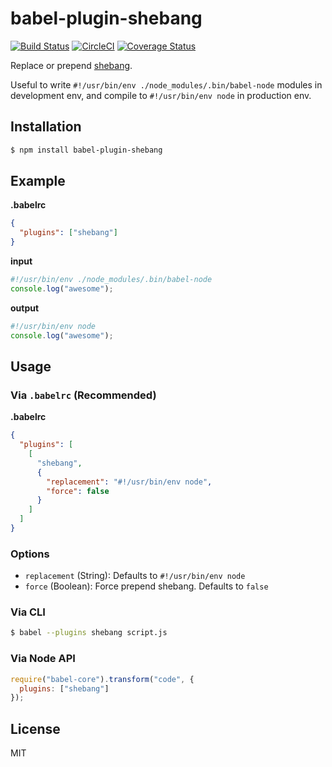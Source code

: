 # babel-plugin-shebang

[![Build Status](https://travis-ci.org/Cap32/babel-plugin-shebang.svg?branch=master)](https://travis-ci.org/Cap32/babel-plugin-shebang) [![CircleCI](https://circleci.com/gh/Cap32/babel-plugin-shebang.svg?style=svg)](https://circleci.com/gh/Cap32/babel-plugin-shebang)
[![Coverage Status](https://coveralls.io/repos/github/Cap32/babel-plugin-shebang/badge.svg?branch=master)](https://coveralls.io/github/Cap32/babel-plugin-shebang?branch=master)

Replace or prepend [shebang](<https://en.wikipedia.org/wiki/Shebang_(Unix)>).

Useful to write `#!/usr/bin/env ./node_modules/.bin/babel-node` modules in development env, and compile to `#!/usr/bin/env node` in production env.

## Installation

```sh
$ npm install babel-plugin-shebang
```

## Example

**.babelrc**

```json
{
  "plugins": ["shebang"]
}
```

**input**

```js
#!/usr/bin/env ./node_modules/.bin/babel-node
console.log("awesome");
```

**output**

```js
#!/usr/bin/env node
console.log("awesome");
```

## Usage

### Via `.babelrc` (Recommended)

**.babelrc**

```json
{
  "plugins": [
    [
      "shebang",
      {
        "replacement": "#!/usr/bin/env node",
        "force": false
      }
    ]
  ]
}
```

### Options

- `replacement` (String): Defaults to `#!/usr/bin/env node`
- `force` (Boolean): Force prepend shebang. Defaults to `false`

### Via CLI

```sh
$ babel --plugins shebang script.js
```

### Via Node API

```javascript
require("babel-core").transform("code", {
  plugins: ["shebang"]
});
```

## License

MIT
